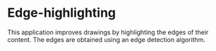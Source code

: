 # Edge-highlighting
This application improves drawings by highlighting the edges of their content. The edges are obtained using an edge detection algorithm.
